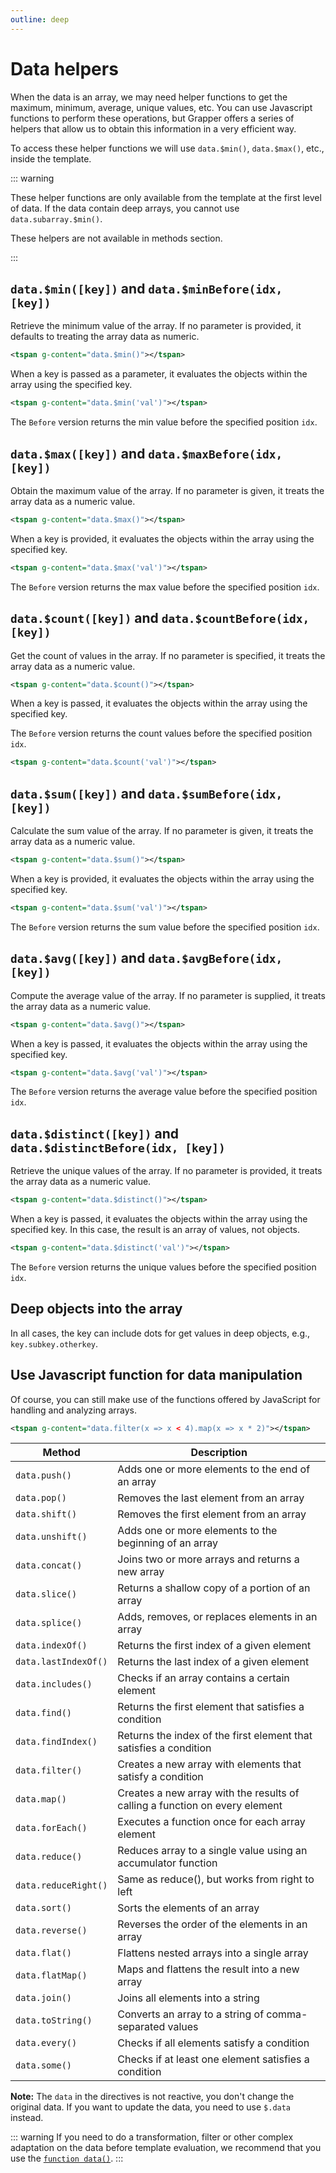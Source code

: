 ```yaml
---
outline: deep
---
```


# Data helpers

When the data is an array, we may need helper functions to get the maximum, minimum, average, unique
values, etc. You can use Javascript functions to perform these operations, but Grapper offers a
series of helpers that allow us to obtain this information in a very efficient way.

To access these helper functions we will use `data.$min()`, `data.$max()`, etc., inside the
template. 

::: warning

These helper functions are only available from the template at the first level of data. If the data
contain deep arrays, you cannot use `data.subarray.$min()`.

These helpers are not available in methods section.

::: 

## `data.$min([key])` and `data.$minBefore(idx, [key])`

Retrieve the minimum value of the array. If no parameter is provided, it defaults to treating the
array data as numeric. 

```svg
<tspan g-content="data.$min()"></tspan>
```

When a key is passed as a parameter, it evaluates the objects within the array using the specified
key.

```svg
<tspan g-content="data.$min('val')"></tspan>
```

The `Before` version returns the min value before the specified position `idx`.

## `data.$max([key])` and `data.$maxBefore(idx, [key])`

Obtain the maximum value of the array. If no parameter is given, it treats the array data as a
numeric value.

```svg
<tspan g-content="data.$max()"></tspan>
```

When a key is provided, it evaluates the objects within the array using the specified
key.

```svg
<tspan g-content="data.$max('val')"></tspan>
```

The `Before` version returns the max value before the specified position `idx`.

## `data.$count([key])` and `data.$countBefore(idx, [key])`

Get the count of values in the array. If no parameter is specified, it treats the array data as a
numeric value.

```svg
<tspan g-content="data.$count()"></tspan>
```

When a key is passed, it evaluates the objects within the array using the specified key.

The `Before` version returns the count values before the specified position `idx`.

```svg
<tspan g-content="data.$count('val')"></tspan>
```

## `data.$sum([key])` and `data.$sumBefore(idx, [key])`

Calculate the sum value of the array. If no parameter is given, it treats the array data as a
numeric value.

```svg
<tspan g-content="data.$sum()"></tspan>
```

When a key is provided, it evaluates the objects within the array using the specified key.

```svg
<tspan g-content="data.$sum('val')"></tspan>
```

The `Before` version returns the sum value before the specified position `idx`.

## `data.$avg([key])` and `data.$avgBefore(idx, [key])` 

Compute the average value of the array. If no parameter is supplied, it treats the array data as a
numeric value.

```svg
<tspan g-content="data.$avg()"></tspan>
```

When a key is passed, it evaluates the objects within the array using the specified key.

```svg
<tspan g-content="data.$avg('val')"></tspan>
```

The `Before` version returns the average value before the specified position `idx`.

## `data.$distinct([key])` and `data.$distinctBefore(idx, [key])`

Retrieve the unique values of the array. If no parameter is provided, it treats the array data as a
numeric value. 

```svg
<tspan g-content="data.$distinct()"></tspan>
```

When a key is passed, it evaluates the objects within the array using the specified key. In this
case, the result is an array of values, not objects.

```svg
<tspan g-content="data.$distinct('val')"></tspan>
```

The `Before` version returns the unique values before the specified position `idx`. 

## Deep objects into the array

In all cases, the key can include dots for get values in deep objects, e.g., `key.subkey.otherkey`.

## Use Javascript function for data manipulation

Of course, you can still make use of the functions offered by JavaScript for handling and analyzing
arrays.

```svg
<tspan g-content="data.filter(x => x < 4).map(x => x * 2)"></tspan>
```

| Method               | Description                                                                 |
|----------------------|-----------------------------------------------------------------------------|
| `data.push()`        | Adds one or more elements to the end of an array                            |
| `data.pop()`         | Removes the last element from an array                                      |
| `data.shift()`       | Removes the first element from an array                                     |
| `data.unshift()`     | Adds one or more elements to the beginning of an array                      |
| `data.concat()`      | Joins two or more arrays and returns a new array                            |
| `data.slice()`       | Returns a shallow copy of a portion of an array                             |
| `data.splice()`      | Adds, removes, or replaces elements in an array                             |
| `data.indexOf()`     | Returns the first index of a given element                                  |
| `data.lastIndexOf()` | Returns the last index of a given element                                   |
| `data.includes()`    | Checks if an array contains a certain element                               |
| `data.find()`        | Returns the first element that satisfies a condition                        |
| `data.findIndex()`   | Returns the index of the first element that satisfies a condition           |
| `data.filter()`      | Creates a new array with elements that satisfy a condition                  |
| `data.map()`         | Creates a new array with the results of calling a function on every element |
| `data.forEach()`     | Executes a function once for each array element                             |
| `data.reduce()`      | Reduces array to a single value using an accumulator function               |
| `data.reduceRight()` | Same as reduce(), but works from right to left                              |
| `data.sort()`        | Sorts the elements of an array                                              |
| `data.reverse()`     | Reverses the order of the elements in an array                              |
| `data.flat()`        | Flattens nested arrays into a single array                                  |
| `data.flatMap()`     | Maps and flattens the result into a new array                               |
| `data.join()`        | Joins all elements into a string                                            |
| `data.toString()`    | Converts an array to a string of comma-separated values                     |
| `data.every()`       | Checks if all elements satisfy a condition                                  |
| `data.some()`        | Checks if at least one element satisfies a condition                        |

**Note:** The `data` in the directives is not reactive, you don't change the original data. If you
want to update the data, you need to use `$.data` instead.


::: warning 
If you need to do a transformation, filter or other complex adaptation on the data
before template evaluation, we recommend that you use the [`function data()`](transform.md).
:::